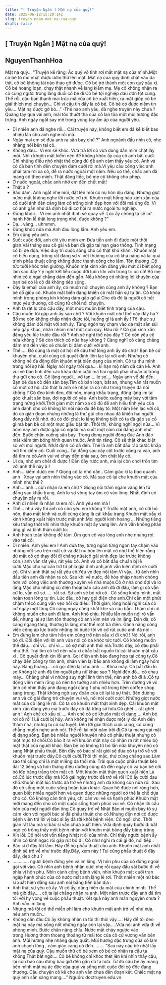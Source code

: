 ```yaml
---
title: "[ Truyện Ngắn ] Mặt nạ của quỷ!"
date: 2025-06-12T15:29:14Z
slug: truyen-ngan-mat-na-cua-quy
draft: false
---
```


## [ Truyện Ngắn ] Mặt nạ của quỷ!

## NguyenThanhHoa

Mặt nạ quỷ...
"Truyện kể rằng: Ác quỷ vô tình rơi mất mặt nạ của mình.Một cô bé tò mò nhặt được ướm thử lên mặt. Mặt nạ của quỷ dính chặt vào da thịt, cô bé không tài nào tháo gỡ được. Cô bé trở thành một con quỷ xấu xí. Cô bé hoảng loạn, chạy thật nhanh về làng kiếm mẹ. Mẹ cô không nhận ra cô cùng người trong làng đuổi cô bé đi.Cô bé tội nghiệp đau đớn tột cùng. Thế rồi, cậu bạn thanh mai trúc mã của cô bé xuất hiện, ra mặt giúp cô bé giải thích mọi chuyện… Chỉ vì cậu tin đấy là cô bé. Cô bé có được niềm tin yêu… Mặt nạ được gỡ bỏ…”
-Thế nào anh yêu, đã nghe truyện này chưa ?
Quàng tay qua vai anh, mái tóc thướt tha của cô lan tỏa một mùi hương đặc trưng. Anh ngây ngất say mê trong vòng tay ấm áp của người yêu.
- Dĩ nhiên anh đã nghe rồi… Cái truyện này, không biết em đã kể biết bao nhiêu lần cho anh nghe rồi mà.
- Ngày mai em sẽ đưa anh ra sân bay chứ ?” Anh ngoảnh đầu nhìn cô, nhẹ nhàng nói bên tai cô.
- Không đâu… Vì em sẽ khóc. Vừa trả lời cô vừa dùng dằn mím chặt lấy môi.
Nhìn khuôn mặt kiềm nén để không khóc ấy của cô anh bật cười. Chỉ những điều nhỏ nhặt thế cũng đủ để anh cảm thấy yêu cô. Anh và cô đã bàn tính đến chuyện đám cưới rồi mà.Vì yêu cầu công việc anh phải tạm rời xa cô, để ra nước ngoài một năm. Nếu có thể, chắc anh đã mang cô theo mình. Thật đáng tiếc, bố mẹ cô không cho phép.
- Ở nước ngoài, chắc anh nhớ em đến chết mất!
- Thật à ?
- Bảo đảm.
Anh ngắt nhẹ mũi, đặt lên môi cô nụ hôn dịu dàng. Những giọt nước mắt không nghe lời nước cứ rơi. Khuôn mặt hồng hào xinh xắn của cô dưới ánh đèn càng làm cô trông xinh đẹp hơn với đôi má ửng đỏ. Vì cô anh gần như đã định bỏ đi cơ hội ra nước ngoài tu nghiệp.
- Đừng khóc… Vì em anh nhất định sẽ quay về .Lúc ấy chúng ta sẽ cử hành hôn lễ thật long trọng nhé, được không ?”
- Dạ… vâng… uhmmm.
- Đừng khóc nữa mà.Anh đau lòng lắm. Anh yêu em.
- Em cũng yêu anh.
- Suốt cuộc đời, anh chỉ yêu mình em
Đưa tiễn anh đi được một thời gian.Vài tháng sau cô gái và bạn đã gặp tai nạn giao thông. Tính mạng cô bị đe dọa. Việc duy trì cuộc sống cho cô thật khó khăn . Khuôn mặt cô biến dạng, trông rất đáng sợ vì vết thương của cô khá nặng vả lại quá trình phẫu thuật cũng không được thành công cho lắm.
Tổn thương ,Cô tức tưởi khóc trên giường. Khuôn mặt xinh xắn đáng yêu mất đi biết sống làm sao đây ? ý nghĩ kết liễu cuộc đời luôn lởn vởn trong trí óc cô! Bố mẹ nhìn cô e ngại chẳng dám đến gần. Nếu không có những lời khuyên của bạn bè có lẽ cô đã không tiếp sống.
- Đây là email của anh ấy, có muốn nói chuyện cùng anh ấy không ? Bạn bè cố giúp cô.
Khuôn mặt biến dạng khiến cô mất hẳn sự tự tin. Cô khóa mình trong phòng kín không dám gặp gỡ ai.Cho dù đó là người cô hết mực yêu thương, cô cũng từ chối nói chuyện.
- Anh ta rất lo cho cậu đấy, một mực muốn biết tình trạng của cậu.
- Cậu muốn tôi gặp anh ấy sao chứ ? Với khuôn mặt như thế này đấy hả ? Bố mẹ còn không chấp nhận được tôi, huống gì là anh ấy ! Tôi thực sự không dám đối mặt với anh ấy.
Từng ngón tay chạm vào da mặt sần sùi nếp gấp khúc, nhăn nhúm như một con quỷ. Đâu rồi ? Cô gái xinh xắn đáng yêu lúc trước đâu rồi ? Anh sẽ nghĩ thế nào đây ? Có còn yêu cô nữa không ? Sẽ còn thích cô nữa hay không ? Càng nghĩ cô càng chẳng dám mơ đến việc sẽ chuẩn bị đám cưới với anh.
- Thế….. Đó cũng là một cơ hội để cậu thử lòng anh ấy đó chứ !
Bạn bè cứ khuyên nhủ, cuối cùng cô quyết định liên lạc lại với anh. Nhưng cô không hề đá động đến khuôn mặt biến dạng của mình. Cô tự thu mình trong nỗi sợ hãi.
Ngày nối ngày trôi qua…. kì hạn mộ năm đã cận kề.
Anh vui vẻ bàn tính đến các khâu đám cưới mà hai người phải chuẩn bị trong thư gửi cho cô. Cô lặng người….vỡ tan…. lo sợ….
Ngày anh về đã đến.
Bạn bè đưa cô đến sân bay.Tim cô bấn loạn, bất an, nhưng vẫn rất muốn có một cơ hội..Có thật là anh sẽ nhận ra cô như trong truyện đã nói không ? Cô đeo kính đen, đội nón, mang khẩu trang, đứng lặng im tại góc khuất sân bay, đợi người cô yêu.
Anh bước xuống máy bay với tâm trạng hứng khởi.Thời gian một năm xa cô đủ để anh hiểu tình yêu của anh dành cho cô không lời nói nào đủ để bày tỏ. Một năm liên lạc với cô, dù có gián đoạn nhưng những lá thư gửi cho nhau đã khiến hai người đong đầy nỗi nhớ. dù có đôi chút lo lắng không biết cô ta đã gặp sự cố gì mà bạn bè cô một mực giấu bặt tin. Thôi thì, không nghĩ ngợi nữa….Vì hôm nay anh được gặp cô người mà suốt một năm dai dẳng anh nhớ đến.
Bước chân xuống sân bay.
Trong dòng người đông đúc
Anh đảo mắt kiếm tìm bóng hình quen thuộc.
Anh tin rằng.
Cô sẽ thật khác biệt so với mọi người.
Nhất định cô đã đến.
Thế là anh bắt đầu rảo bước khắp nơi tìm kiếm cô.
Cuối cùng…Tại đằng sau cây cột trước cổng ra vào, anh đã tìm ra cô.Anh vui vẻ chạy đến phía sau, ôm chặt lấy cô.
- Ui da, nhớ em chết đi được ! Đến đây rước anh, mà lại còn chơi trốn tìm với anh thế này à !
- Anh… kiếm được em ? Giọng cô ta nhỏ dần..
Cảm giác kì lạ bao quanh anh . Xoay vai anh nhìn thẳng vào cô. Mà sao cô lại che khuôn mặt của mình như thế ?
- Anh… anh… còn nhận ra em chứ ?
Giọng nói trầm ngâm vang lên từ đằng sau khẩu trang. Anh lo sợ vòng tay ôm cô vào lòng. Nhất định có chuyện xảy ra rồi.
- Anh dĩ nhiên là nhận ra em rồi. Anh yêu em mà !
- Thế… như vậy thì anh có còn yêu em không ?
Trước mặt anh, cô cởi bỏ nón, tháo mắt kính và cuối cùng cùng là cái khẩu trang.Khuôn mặt xấu xí kinh khủng xuất hiện trước mặt anh.Mọi người kinh hoàng … Những tiếng kêu thảng thốt khi nhìn thấy khuôn mặt ấy vang lên. Anh vẫn không phản ứng gì và bình thản cười to:
- Anh hoàn toàn không để tâm .Ôm gọn cô vào lòng anh nhẹ nhàng rót vào tai cô:
- Dĩ nhiên. Anh yêu em !
Anh đưa tay, từng ngón từng ngón tay chạm vào những vết sẹo trên mặt cô và đặt nụ hôn lên mặt cô như thể hiện rằng dù mặt cô có thay đổi đi chăng nữa(cô gái xinh đẹp lúc trước không còn.) anh vẫn rất yêu, rất yêu cô.
Anh và cô bắt đầu chuẩn bị lễ cưới.Mặc cho sự cản trở từ phía gia đình anh,anh vẫn kiên định sẽ cưới cô. Chỉ vì anh thật sự rất yêu cô.Yêu vẻ đẹp nội tâm.Vì vậy… từ ánh nhìn đầu tiên anh đã nhận ra cô.
Sau khi về nước, để hòa nhập nhanh chóng hơn với công việc anh thường xuyên về nhà muộn.Cô ở nhà chờ đợi và lo lắng.Mặc cho những cú điện thoại báo cáo anh đã đi đâu, làm gì cô vẫn cứ lo, vẫn cứ sợ…… rất sợ. Sợ anh sẽ bỏ rơi cô . Cô sống khép mình, mất hoàn toàn lòng tự tin. Lúc đầu, cô hay gọi điện cho anh.Chỉ cần một phút chậm trễcô cũng vặn vẹo hỏi đủ điều. Thời gian, lòng hoài nghi của cô cứ ngày một tăng.Cô càng ngày càng khắt khe và cáu bẳn. Thậm chí cô không muốn cho anh đi làm.
Anh khó chịu. Nhiều lần muốn nói rõ vấn đề, nhưng lại sợ làm tổn thương cô anh kìm nén và im lặng. Dần dà, cô càng ngang tàng, thường la làng như thể một bà điên. Gánh nặng công việc cộng áp lực trước những lời buộc tội vô cớ rút cuộc anh đã nói :
- Em đừng làm cho tâm hồn em cũng trở nên xấu xí đi chứ !
Nói rồi, anh bỏ đi. Đối diện với lời anh vừa nói cô òa khóc tức tưởi. Cô không muốn thế đâu… chỉ vì… chỉ vì…. cô sợ mất anh thôi mà.Trước đây, cô đâu phải như thế. Trái tim cô trở nên xấu xí chắc bắt nguồn từ cái khuôn mặt xấu xí .
Cô quyết định xin lỗi anh. Gọi điện anh bảo đang họp tại công ty.Cô chạy đến công ty tìm anh, nhân viên lại bảo anh không đi làm ngày hôm nay. Bàng hoàng…..cô gọi điện lại cho anh….. Khóa máy. Cô bắt đầu lo sợ.Không lẽ anh đã tìm người phụ nữ khác sao ? Nghĩ đến đó… cô chau mày… Chẳng phải vì những suy nghĩ linh tinh thế, nên anh bỏ đi à .Cô tự động viên mình rằng cô nên tin tưởng anh nhiều hơn.
Trên đường về vô tình cô nhìn thấy anh đang ngồi cùng 1 phụ nữ trong tiệm coffee shop sang trọng. Thật không ngờ suy đoán của cô lại là sự thật. Bên đường anh và cô gái đang trò chuyện vui vẻ, nói nói cười cười. Những giọt nước mắt của cô lặng lẽ rơi. Cô ta có khuôn mặt thật xinh đẹp. Cái khuôn mặt xinh xắn đáng yêu mà trước đây cô đã từng sở hữu.Cô ghét… rất ghét anh ! Anh chê cô xấu xí….. Anh chê cô có khuôn mặt dị dạng…. Anh bỏ rơi cô rồi !
Lễ cưới bị hủy. Anh không hề nhận được một lý do.Anh đến thăm nhà, nhưng bị cô cự tuyệt. Đến lời giải thích cuối cùng, cô cũng chẳng muốn nghe anh nói.
Thế rồi lại một năm trôi đi.Cô ta mang cái mặt dị dạng sống. Bạn bè nhiều người khuyên nhủ cô phẫu thuật nhưng cô một mực từ chối.Cô bảo ít ra với khuôn mặt này cô nhận ra rất nhiều bộ mặt thật của người khác. Bạn bè cô không từ bỏ lần nữa khuyên nhủ cô sang Nhật phẫu thuật. Bên đấy có bác sĩ rất giỏi sẽ đưa cô ta trở về với khuôn mặt trước đây.Cô cười cười.Thôi thì mặc, thử cũng chẳng sao.Làm sao thì cũng chỉ là một miếng da thôi mà.
Trải qua cuộc phẫu thuật kéo dài 12 tiếng và hơn tháng điều dưỡng cũng đã đến ngày cô và bạn bè cởi bỏ lớp băng trắng trên mặt cô. Một khuôn mặt thân quen xuất hiện.Là cô.Cô lúc trước đây mà !Cô gái ngày trước đã trở về rồi !Cô ấy cười đau khổ.Khuôn mặt lúc trước đã trở về nhưng anh đã không còn nữa rồi.
Sau đó cô sống một cuộc sống hoàn toàn khác. Quan hệ được nới rộng hơn, quen biết nhiều người hơn và quen được những người có thể là chỗ dựa cho cô. Cô không cần tình yêu, chỉ cần vui vẻ và hạnh phúc.Khuôn mặt mới mang đến cho cô một cuộc sống hạnh phúc vui vẻ.
Cô nhận lời cầu hôn của một người đàn ông.Cô quay trở về Nhật Bản vì muốn bày tỏ sự cảm kích với người bác sĩ đã phẫu thuật cho cô.Nhưng đến nơi cô được bệnh viện trả lời vị bác sĩ ấy đã rời khỏi bệnh viện. Cô ngồi chờ. Thời gian rất lâu mà vị bác sĩ vẫn chưa xuất hiện. Vừa định quay bước đi bất ngờ cô trông thấy một bệnh nhân với khuôn mặt băng đầy băng trắng.
- Xin lỗi. Cô nói với vốn tiếng Nhật ít ỏi của mình.
Chỉ thấy người bệnh ấy nhìn cô kinh ngạc rồi gấp rút bỏ đi.
Cô như nghĩ ra cái gì đó, nói tiếp :
- Bác sĩ ở đây tốt lắm. Hãy để họ phẫu thuật cho anh. Khuôn mặt anh nhất định sẽ trỡ về như trước đây.Đây, xem này ! Tui cũng phẫu thuật ở đây đấy, đẹp chứ ?
- …………. người bệnh đứng yên và im lặng.
Vị hôn phu của cô đứng ngoài gọi với vào. Cô nhìn anh bệnh nhân cười nhẹ rồi quay đầu sải bước đi về phía vị hôn phu.
Nhìn cánh cổng bệnh viện, nhìn khuôn mặt cười tràn ngập hạnh phúc của cô nước mắt anh lặng lẽ rơi.
Thốt nhiên một nữ bác sĩ xuất hiện đằng sau anh nói bằng tiến bản địa :
- Anh thật sự yêu cô ấy. Vì cô ấy, dâng hiến da mặt của chính mình. Thế mà giờ đây….. cô ta lại chẳng nhận ra anh. Một năm trước đây anh đã tìm tôi với hy vọng về cuộc phẫu thuật. Kết quả này anh mãn nguyện chưa ?
Anh vẫn im lặng
- Nhưng mà tôi có thể miễn phí làm cho khuôn mặt anh trở về như xưa, nếu anh muốn…
- Không cần đâu.Cô ấy không nhận ra tôi thì thôi vậy….. Hãy để tôi đeo mặt nạ này mà sống nốt những ngày còn lại vậy…..Vừa nói anh vừa đi về phòng mình. Bước chân nặng chĩu.
Nước mắt chảy ngược vào trong.Hương thơm thoang thoảng từ mái tóc của cô cứ vương vấn bên anh. Mùi hương nhẹ nhàng quay quắt. Mùi hương đặc trưng của cô làm anh chạnh lòng , cảm giác càng cô đơn………
“Sau này cậu bé nhặt lấy mặt nạ của quỷ. Cậu muốn thử cô bé xem cô bé có nhận ra cậu ta không.Thật bất ngờ…. Cô bé không chỉ khóc thét lên khi nhìn thấy cậu, lại còn bảo cậu đừng bao giờ đến gần cô ta nữa.
Từ đó cậu bé ấy mang bên mình mặt nạ ác độc của quỷ và sống một cuộc đời cô độc đáng thương. Câu chuyện cô kể cho anh vẫn chưa đến đoạn kết. Chiếc mặt nạ quỷ anh sẵn sàng mang….”
Nguồn: doctruyen.edu.vn